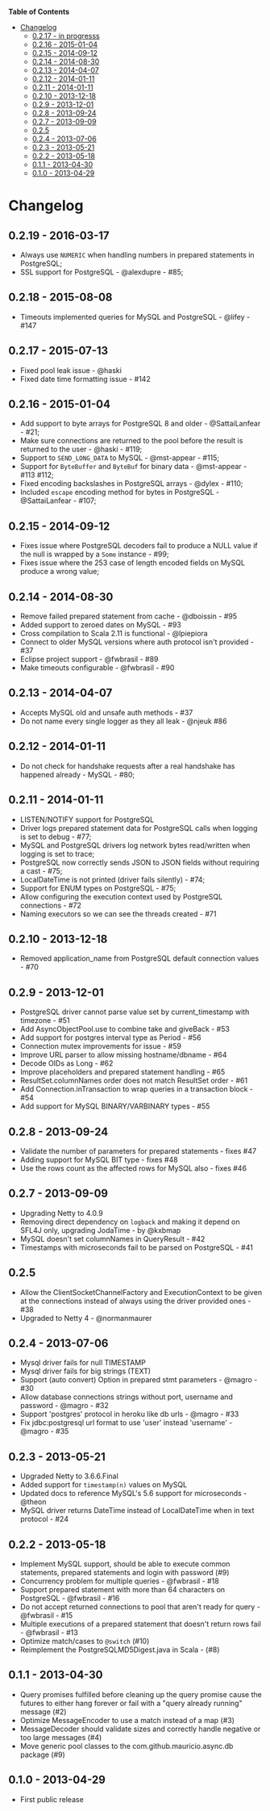 <!-- START doctoc generated TOC please keep comment here to allow auto update -->
<!-- DON'T EDIT THIS SECTION, INSTEAD RE-RUN doctoc TO UPDATE -->
**Table of Contents**

- [Changelog](#changelog)
	- [0.2.17 - in progresss](#0217---in-progresss)
	- [0.2.16 - 2015-01-04](#0216---2015-01-04)
	- [0.2.15 - 2014-09-12](#0215---2014-09-12)
	- [0.2.14 - 2014-08-30](#0214---2014-08-30)
	- [0.2.13 - 2014-04-07](#0213---2014-04-07)
	- [0.2.12 - 2014-01-11](#0212---2014-01-11)
	- [0.2.11 - 2014-01-11](#0211---2014-01-11)
	- [0.2.10 - 2013-12-18](#0210---2013-12-18)
	- [0.2.9 - 2013-12-01](#029---2013-12-01)
	- [0.2.8 - 2013-09-24](#028---2013-09-24)
	- [0.2.7 - 2013-09-09](#027---2013-09-09)
	- [0.2.5](#025)
	- [0.2.4 - 2013-07-06](#024---2013-07-06)
	- [0.2.3 - 2013-05-21](#023---2013-05-21)
	- [0.2.2 - 2013-05-18](#022---2013-05-18)
	- [0.1.1 - 2013-04-30](#011---2013-04-30)
	- [0.1.0 - 2013-04-29](#010---2013-04-29)

<!-- END doctoc generated TOC please keep comment here to allow auto update -->

# Changelog

## 0.2.19 - 2016-03-17

* Always use `NUMERIC` when handling numbers in prepared statements in PostgreSQL;
* SSL support for PostgreSQL - @alexdupre - #85;

## 0.2.18 - 2015-08-08

* Timeouts implemented queries for MySQL and PostgreSQL - @lifey - #147

## 0.2.17 - 2015-07-13

* Fixed pool leak issue - @haski
* Fixed date time formatting issue - #142

## 0.2.16 - 2015-01-04

* Add support to byte arrays for PostgreSQL 8 and older - @SattaiLanfear - #21;
* Make sure connections are returned to the pool before the result is returned to the user - @haski - #119;
* Support to `SEND_LONG_DATA` to MySQL - @mst-appear - #115;
* Support for `ByteBuffer` and `ByteBuf` for binary data - @mst-appear - #113 #112;
* Fixed encoding backslashes in PostgreSQL arrays - @dylex - #110;
* Included `escape` encoding method for bytes in PostgreSQL - @SattaiLanfear - #107;

## 0.2.15 - 2014-09-12

* Fixes issue where PostgreSQL decoders fail to produce a NULL value if the null is wrapped by a `Some` instance - #99;
* Fixes issue where the 253 case of length encoded fields on MySQL produce a wrong value;

## 0.2.14 - 2014-08-30

* Remove failed prepared statement from cache - @dboissin - #95
* Added support to zeroed dates on MySQL - #93
* Cross compilation to Scala 2.11 is functional - @lpiepiora
* Connect to older MySQL versions where auth protocol isn't provided - #37
* Eclipse project support - @fwbrasil - #89
* Make timeouts configurable - @fwbrasil - #90

## 0.2.13 - 2014-04-07

* Accepts MySQL old and unsafe auth methods - #37
* Do not name every single logger as they all leak - @njeuk #86

## 0.2.12 - 2014-01-11

* Do not check for handshake requests after a real handshake has happened already - MySQL - #80;

## 0.2.11 - 2014-01-11

* LISTEN/NOTIFY support for PostgreSQL
* Driver logs prepared statement data for PostgreSQL calls when logging is set to debug - #77;
* MySQL and PostgreSQL drivers log network bytes read/written when logging is set to trace;
* PostgreSQL now correctly sends JSON to JSON fields without requiring a cast - #75;
* LocalDateTime is not printed (driver fails silently) - #74;
* Support for ENUM types on PostgreSQL - #75;
* Allow configuring the execution context used by PostgreSQL connections - #72
* Naming executors so we can see the threads created - #71

## 0.2.10 - 2013-12-18

* Removed application_name from PostgreSQL default connection values - #70

## 0.2.9 - 2013-12-01

* PostgreSQL driver cannot parse value set by current_timestamp with timezone - #51
* Add AsyncObjectPool.use to combine take and giveBack - #53
* Add support for postgres interval type as Period - #56
* Connection mutex improvements for issue - #59
* Improve URL parser to allow missing hostname/dbname - #64
* Decode OIDs as Long - #62
* Improve placeholders and prepared statement handling - #65
* ResultSet.columnNames order does not match ResultSet order - #61
* Add Connection.inTransaction to wrap queries in a transaction block - #54
* Add support for MySQL BINARY/VARBINARY types - #55

## 0.2.8 - 2013-09-24

* Validate the number of parameters for prepared statements - fixes #47
* Adding support for MySQL BIT type - fixes #48
* Use the rows count as the affected rows for MySQL also - fixes #46

## 0.2.7 - 2013-09-09

* Upgrading Netty to 4.0.9
* Removing direct dependency on `logback` and making it depend on SFL4J only, upgrading JodaTime - by @kxbmap
* MySQL doesn't set columnNames in QueryResult - #42
* Timestamps with microseconds fail to be parsed on PostgreSQL - #41

## 0.2.5

* Allow the ClientSocketChannelFactory and ExecutionContext to be given at the connections instead of
 always using the driver provided ones - #38
* Upgraded to Netty 4 - @normanmaurer

## 0.2.4 - 2013-07-06

* Mysql driver fails for null TIMESTAMP
* Mysql driver fails for big strings (TEXT)
* Support (auto convert) Option in prepared stmt parameters - @magro - #30
* Allow database connections strings without port, username and password - @magro - #32
* Support 'postgres' protocol in heroku like db urls - @magro - #33
* Fix jdbc:postgresql url format to use 'user' instead 'username' - @magro - #35


## 0.2.3 - 2013-05-21

* Upgraded Netty to 3.6.6.Final
* Added support for `timestamp(n)` values on MySQL
* Updated docs to reference MySQL's 5.6 support for microseconds - @theon
* MySQL driver returns DateTime instead of LocalDateTime when in text protocol - #24

## 0.2.2 - 2013-05-18

* Implement MySQL support, should be able to execute common statements, prepared statements and login with password (#9)
* Concurrency problem for multiple queries - @fwbrasil - #18
* Support prepared statement with more than 64 characters on PostgreSQL - @fwbrasil - #16
* Do not accept returned connections to pool that aren't ready for query - @fwbrasil - #15
* Multiple executions of a prepared statement that doesn't return rows fail - @fwbrasil - #13
* Optimize match/cases to `@switch` (#10)
* Reimplement the PostgreSQLMD5Digest.java in Scala - (#8)

## 0.1.1 - 2013-04-30

* Query promises fulfilled before cleaning up the query promise cause the futures to either hang forever or fail with a
  "query already running" message (#2)
* Optimize MessageEncoder to use a match instead of a map (#3)
* MessageDecoder should validate sizes and correctly handle negative or too large messages (#4)
* Move generic pool classes to the com.github.mauricio.async.db package (#9)

## 0.1.0 - 2013-04-29

* First public release
